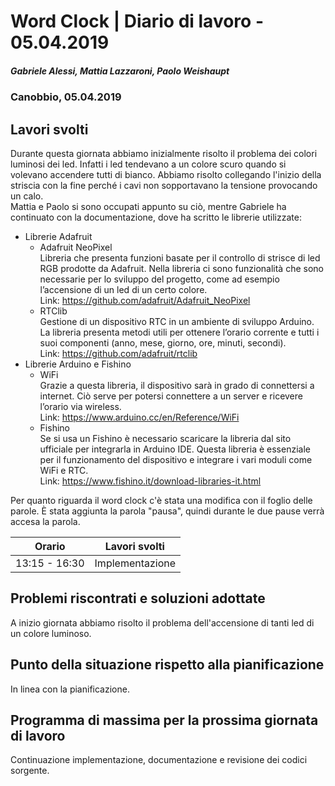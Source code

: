 # Word Clock | Diario di lavoro - 05.04.2019
##### Gabriele Alessi, Mattia Lazzaroni, Paolo Weishaupt
### Canobbio, 05.04.2019

## Lavori svolti
Durante questa giornata abbiamo inizialmente risolto il problema dei colori luminosi dei led. Infatti i led tendevano a un colore scuro quando si volevano accendere tutti di bianco. Abbiamo risolto collegando l'inizio della striscia con la fine perché i cavi non sopportavano la tensione provocando un calo.  
Mattia e Paolo si sono occupati appunto su ciò, mentre Gabriele ha continuato con la documentazione, dove ha scritto le librerie utilizzate: 
- Librerie Adafruit 
    - Adafruit NeoPixel  
Libreria che presenta funzioni basate per il controllo di strisce di led RGB prodotte da Adafruit. Nella libreria ci sono funzionalità che sono necessarie per lo sviluppo del progetto, come ad esempio l’accensione di un led di un certo colore.  
Link: https://github.com/adafruit/Adafruit_NeoPixel
    - RTClib  
Gestione di un dispositivo RTC in un ambiente di sviluppo Arduino. La libreria presenta metodi utili per ottenere l’orario corrente e tutti i suoi componenti (anno, mese, giorno, ore, minuti, secondi).  
Link: https://github.com/adafruit/rtclib
- Librerie Arduino e Fishino
    - WiFi  
Grazie a questa libreria, il dispositivo sarà in grado di connettersi a internet. Ciò serve per potersi connettere a un server e ricevere l’orario via wireless.  
Link: https://www.arduino.cc/en/Reference/WiFi
    - Fishino  
Se si usa un Fishino è necessario scaricare la libreria dal sito ufficiale per integrarla in Arduino IDE. Questa libreria è essenziale per il funzionamento del dispositivo e integrare i vari moduli come WiFi e RTC.  
Link: https://www.fishino.it/download-libraries-it.html

Per quanto riguarda il word clock c'è stata una modifica con il foglio delle parole. È stata aggiunta la parola "pausa", quindi durante le due pause verrà accesa la parola.

| Orario | Lavori svolti |
| - | - |
|13:15 - 16:30 | Implementazione |

##  Problemi riscontrati e soluzioni adottate
A inizio giornata abbiamo risolto il problema dell'accensione di tanti led di un colore luminoso.
##  Punto della situazione rispetto alla pianificazione
In linea con la pianificazione.
## Programma di massima per la prossima giornata di lavoro
Continuazione implementazione, documentazione e revisione dei codici sorgente.
